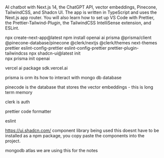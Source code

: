 AI chatbot with Next.js 14, the ChatGPT API, vector embeddings, Pinecone, TailwindCSS, and Shadcn UI. The app is written in TypeScript and uses the Next.js app router. You will also learn how to set up VS Code with Prettier, the Prettier-Tailwind-Plugin, the TailwindCSS IntelliSense extension, and ESLint.

npx create-next-app@latest
npm install openai ai prisma @prisma/client @pinecone-database/pinecone @clerk/nextjs @clerk/themes next-themes prettier eslint-config-prettier eslint-config-prettier prettier-plugin-tailwindcss
npx shadcn-ui@latest init                                                                                     
npx prisma init
openai 

vercel ai package sdk.vercel.ai   

prisma is orm its how to interact with mongo db database

pinecode is the database that stores the vector embeddings - this is long term memory 

clerk is auth 

prettier code formatter 

eslint 


https://ui.shadcn.com/ component library being used 
this doesnt have to be installed as a npm package, you copy paste the components into the project. 

mongodb atlas we are using this for the notes 

